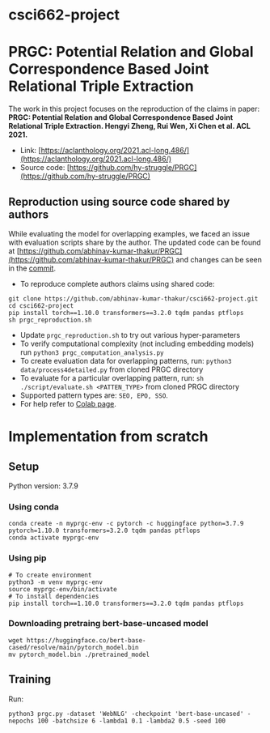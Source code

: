 # csci662-project
# PRGC: Potential Relation and Global Correspondence Based Joint Relational Triple Extraction
The work in this project focuses on the reproduction of the claims in paper:
**PRGC: Potential Relation and Global Correspondence Based Joint Relational Triple Extraction. Hengyi Zheng, Rui Wen, Xi Chen et al. ACL 2021.**
* Link: [https://aclanthology.org/2021.acl-long.486/](https://aclanthology.org/2021.acl-long.486/)
* Source code: [https://github.com/hy-struggle/PRGC](https://github.com/hy-struggle/PRGC)

## Reproduction using source code shared by authors
While evaluating the model for overlapping examples, we faced an issue with evaluation scripts share by the author.
The updated code can be found at [https://github.com/abhinav-kumar-thakur/PRGC](https://github.com/abhinav-kumar-thakur/PRGC) and changes can be seen in the [commit](https://github.com/abhinav-kumar-thakur/PRGC/commit/5a9c77a438ae59076972dc65333d1b78e66eac07#diff-3972a695ff852620b980ed5846b894f4d4e00adb09d8abfc9a81c53564dc1b56).

* To reproduce complete authors claims using shared code:
```shell
git clone https://github.com/abhinav-kumar-thakur/csci662-project.git
cd csci662-project
pip install torch==1.10.0 transformers==3.2.0 tqdm pandas ptflops
sh prgc_reproduction.sh
```
* Update `prgc_reproduction.sh` to try out various hyper-parameters
* To verify computational complexity (not including embedding models) run `python3 prgc_computation_analysis.py`
* To create evaluation data for overlapping patterns, run: `python3 data/process4detailed.py` from cloned PRGC directory
* To evaluate for a particular overlapping pattern, run: `sh ./script/evaluate.sh <PATTEN_TYPE>` from cloned PRGC directory
* Supported pattern types are: `SEO, EPO, SSO`.
* For help refer to [Colab page](https://colab.research.google.com/drive/1K0dLh1dv779k1tZbjgrbKM9R2_Ck9yNx?usp=sharing).

# Implementation from scratch
## Setup 
Python version: 3.7.9
### Using conda
```shell
conda create -n myprgc-env -c pytorch -c huggingface python=3.7.9 pytorch=1.10.0 transformers=3.2.0 tqdm pandas ptflops
conda activate myprgc-env
```
### Using pip
```shell
# To create environment
python3 -m venv myprgc-env
source myprgc-env/bin/activate
# To install dependencies
pip install torch==1.10.0 transformers==3.2.0 tqdm pandas ptflops
```
### Downloading pretraing bert-base-uncased model
```shell
wget https://huggingface.co/bert-base-cased/resolve/main/pytorch_model.bin
mv pytorch_model.bin ./pretrained_model
```

## Training
Run:
```shell
python3 prgc.py -dataset 'WebNLG' -checkpoint 'bert-base-uncased' -nepochs 100 -batchsize 6 -lambda1 0.1 -lambda2 0.5 -seed 100
```


